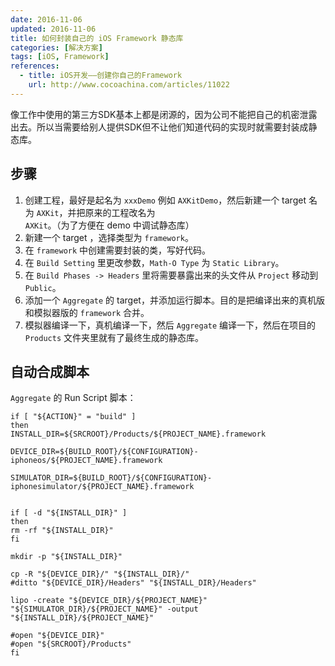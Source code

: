 ```yaml
---
date: 2016-11-06
updated: 2016-11-06
title: 如何封装自己的 iOS Framework 静态库
categories: [解决方案]
tags: [iOS, Framework]
references:
  - title: iOS开发——创建你自己的Framework
    url: http://www.cocoachina.com/articles/11022
---
```


像工作中使用的第三方SDK基本上都是闭源的，因为公司不能把自己的机密泄露出去。所以当需要给别人提供SDK但不让他们知道代码的实现时就需要封装成静态库。

<!-- more -->

## 步骤

1. 创建工程，最好是起名为 `xxxDemo` 例如 `AXKitDemo`，然后新建一个 target 名为 `AXKit`，并把原来的工程改名为 `AXKit`。（为了方便在 demo 中调试静态库）
2. 新建一个 target ，选择类型为 `framework`。
3. 在 `framework` 中创建需要封装的类，写好代码。
4. 在 `Build Setting` 里更改参数，`Math-O Type` 为 `Static Library`。
5. 在 `Build Phases -> Headers` 里将需要暴露出来的头文件从 `Project` 移动到 `Public`。
6. 添加一个 `Aggregate` 的 target，并添加运行脚本。目的是把编译出来的真机版和模拟器版的 `framework` 合并。
7. 模拟器编译一下，真机编译一下，然后 `Aggregate` 编译一下，然后在项目的 `Products` 文件夹里就有了最终生成的静态库。

## 自动合成脚本

`Aggregate` 的 Run Script 脚本：

```
if [ "${ACTION}" = "build" ]
then
INSTALL_DIR=${SRCROOT}/Products/${PROJECT_NAME}.framework

DEVICE_DIR=${BUILD_ROOT}/${CONFIGURATION}-iphoneos/${PROJECT_NAME}.framework

SIMULATOR_DIR=${BUILD_ROOT}/${CONFIGURATION}-iphonesimulator/${PROJECT_NAME}.framework


if [ -d "${INSTALL_DIR}" ]
then
rm -rf "${INSTALL_DIR}"
fi

mkdir -p "${INSTALL_DIR}"

cp -R "${DEVICE_DIR}/" "${INSTALL_DIR}/"
#ditto "${DEVICE_DIR}/Headers" "${INSTALL_DIR}/Headers"

lipo -create "${DEVICE_DIR}/${PROJECT_NAME}" "${SIMULATOR_DIR}/${PROJECT_NAME}" -output "${INSTALL_DIR}/${PROJECT_NAME}"

#open "${DEVICE_DIR}"
#open "${SRCROOT}/Products"
fi
```
